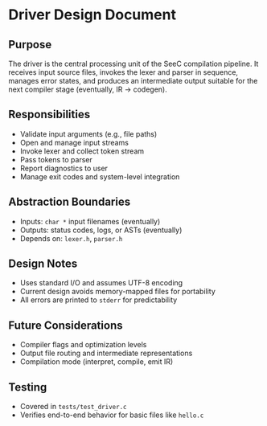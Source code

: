# Driver Design Document

## Purpose

The driver is the central processing unit of the SeeC compilation pipeline. It receives input source files, invokes the lexer and parser in sequence, manages error states, and produces an intermediate output suitable for the next compiler stage (eventually, IR -> codegen).

## Responsibilities

- Validate input arguments (e.g., file paths)
- Open and manage input streams
- Invoke lexer and collect token stream
- Pass tokens to parser
- Report diagnostics to user
- Manage exit codes and system-level integration

## Abstraction Boundaries

- Inputs: `char *` input filenames (eventually)
- Outputs: status codes, logs, or ASTs (eventually)
- Depends on: `lexer.h`, `parser.h`

## Design Notes

- Uses standard I/O and assumes UTF-8 encoding
- Current design avoids memory-mapped files for portability
- All errors are printed to `stderr` for predictability

## Future Considerations

- Compiler flags and optimization levels
- Output file routing and intermediate representations
- Compilation mode (interpret, compile, emit IR)

## Testing

- Covered in `tests/test_driver.c`
- Verifies end-to-end behavior for basic files like `hello.c`
